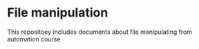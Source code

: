 # File manipulation
 This repositoey includes documents about file manipulating from  automation course
